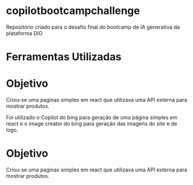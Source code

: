 # copilotbootcampchallenge
Repositório criado para o desafio final do bootcamp de IA generativa da plataforma DIO


# Ferramentas Utilizadas

# Objetivo

Criou-se uma paginas simples em react que utilizava uma API externa para mostrar produtos.

Foi utilizado o Copilot do bing para geração de uma página simples em react e o image creator do bing para geração das imagens do site e de logo.

# Objetivo

Criou-se uma paginas simples em react que utilizava uma API externa para mostrar produtos.
